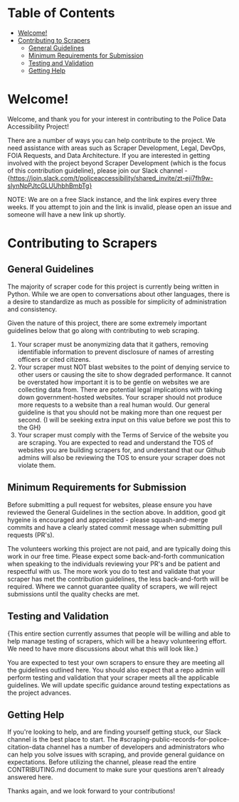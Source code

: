 # Table of Contents

* [Welcome!](#welcome)
* [Contributing to Scrapers](#contributing-to-scrapers)
	* [General Guidelines](#general-guidelines)
	* [Minimum Requirements for Submission](#minimum-requirements-for-submission)
    * [Testing and Validation](#testing-and-validation)
    * [Getting Help](#getting-help)

# Welcome!

Welcome, and thank you for your interest in contributing to the Police Data Accessibility Project!

There are a number of ways you can help contribute to the project. We need assistance with areas such as Scraper Development, Legal, DevOps, FOIA Requests, and Data Architecture. If you are interested in getting involved with the project beyond Scraper Development (which is the focus of this contribution guideline), please join our Slack channel - {https://join.slack.com/t/policeaccessibility/shared_invite/zt-eji7fh9w-slynNpPJtcGLUUhbhBmbTg}

NOTE: We are on a free Slack instance, and the link expires every three weeks. If you attempt to join and the link is invalid, please open an issue and someone will have a new link up shortly. 

# Contributing to Scrapers

## General Guidelines

The majority of scraper code for this project is currently being written in Python. While we are open to conversations about other languages, there is a desire to standardize as much as possible for simplicity of administration and consistency. 

Given the nature of this project, there are some extremely important guidelines below that go along with contributing to web scraping. 

1. Your scraper must be anonymizing data that it gathers, removing identifiable information to prevent disclosure of names of arresting officers or cited citizens.
2. Your scraper must NOT blast websites to the point of denying service to other users or causing the site to show degraded performance. It cannot be overstated how important it is to be gentle on websites we are collecting data from. There are potential legal implications with taking down government-hosted websites. Your scraper should not produce more requests to a website than a real human would. Our general guideline is that you should not be making more than one request per second. {I will be seeking extra input on this value before we post this to the GH}
3. Your scraper must comply with the Terms of Service of the website you are scraping. You are expected to read and understand the TOS of websites you are building scrapers for, and understand that our Github admins will also be reviewing the TOS to ensure your scraper does not violate them. 

## Minimum Requirements for Submission

Before submitting a pull request for websites, please ensure you have reviewed the General Guidelines in the section above. In addition, good git hygeine is encouraged and appreciated - please squash-and-merge commits and have a clearly stated commit message when submitting pull requests (PR's).

The volunteers working this project are not paid, and are typically doing this work in our free time. Please expect some back-and-forth communication when speaking to the individuals reviewing your PR's and be patient and respectful with us. The more work you do to test and validate that your scraper has met the contribution guidelines, the less back-and-forth will be required. Where we cannot guarantee quality of scrapers, we will reject submissions until the quality checks are met.

## Testing and Validation

{This entire section currently assumes that people will be willing and able to help manage testing of scrapers, which will be a heavy volunteering effort. We need to have more discussions about what this will look like.}

You are expected to test your own scrapers to ensure they are meeting all the guidelines outlined here. You should also expect that a repo admin will perform testing and validation that your scraper meets all the applicable guidelines. We will update specific guidance around testing expectations as the project advances. 

## Getting Help

If you're looking to help, and are finding yourself getting stuck, our Slack channel is the best place to start. The #scraping-public-records-for-police-citation-data channel has a number of developers and administrators who can help you solve issues with scraping, and provide general guidance on expectations. Before utilizing the channel, please read the entire CONTRIBUTING.md document to make sure your questions aren't already answered here.

Thanks again, and we look forward to your contributions!
